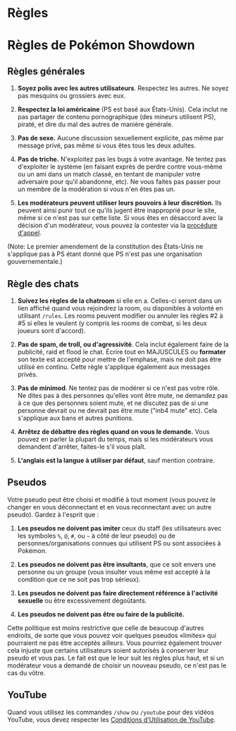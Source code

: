 # Règles

# Règles de Pokémon Showdown

## Règles générales

1. **Soyez polis avec les autres utilisateurs**. Respectez les autres. Ne soyez pas mesquins ou grossiers avec eux.

2. **Respectez la loi américaine** (PS est basé aux États-Unis). Cela inclut ne pas partager de contenu pornographique (des mineurs utilisent PS), piraté, et dire du mal des autres de manière générale.

3. **Pas de sexe.** Aucune discussion sexuellement explicite, pas même par message privé, pas même si vous êtes tous les deux adultes.

4. **Pas de triche.** N'exploitez pas les bugs à votre avantage. Ne tentez pas d'exploiter le système (en faisant exprès de perdre contre vous-même ou un ami dans un match classé, en tentant de manipuler votre adversaire pour qu'il abandonne, etc). Ne vous faites pas passer pour un membre de la modération si vous n'en êtes pas un.

5. **Les modérateurs peuvent utiliser leurs pouvoirs à leur discrétion.** Ils peuvent ainsi punir tout ce qu'ils jugent être inapproprié pour le site, même si ce n'est pas sur cette liste. Si vous êtes en désaccord avec la décision d'un modérateur, vous pouvez la contester via la [procédure d'appel](https://play.pokemonshowdown.com/view-help-request--appeal).

(Note: Le premier amendement de la constitution des États-Unis ne s'applique pas à PS étant donné que PS n'est pas une organisation gouvernementale.)

## Règle des chats

1. **Suivez les règles de la chatroom** si elle en a. Celles-ci seront dans un lien affiché quand vous rejoindrez la room, ou disponibles à volonté en utilisant `/rules`. Les rooms peuvent modifier ou annuler les règles #2 à #5 si elles le veulent (y compris les rooms de combat, si les deux joueurs sont d'accord).

2. **Pas de spam, de troll, ou d'agressivité**. Cela inclut également faire de la publicité, raid et flood le chat. Écrire tout en MAJUSCULES ou __formater__ son texte est accepté pour mettre de l'emphase, mais ne doit pas être utilisé en continu. Cette règle s'applique également aux messages privés.

3. **Pas de minimod**. Ne tentez pas de modérer si ce n'est pas votre rôle. Ne dites pas à des personnes qu'elles vont être mute, ne demandez pas à ce que des personnes soient mute, et ne discutez pas de si une personne devrait ou ne devrait pas être mute ("inb4 mute" etc). Cela s'applique aux bans et autres punitions.

4. **Arrêtez de débattre des règles quand on vous le demande.** Vous pouvez en parler la plupart du temps, mais si les modérateurs vous demandent d'arrêter, faites-le s'il vous plaît.

5. **L'anglais est la langue à utiliser par défaut**, sauf mention contraire.

## Pseudos

Votre pseudo peut être choisi et modifié à tout moment (vous pouvez le changer en vous déconnectant et en vous reconnectant avec un autre pseudo). Gardez à l'esprit que :

1. **Les pseudos ne doivent pas imiter** ceux du staff (les utilisateurs avec les symboles `%`, `@`, `#`, ou `~` à côté de leur pseudo) ou de personnes/organisations connues qui utilisent PS ou sont associées à Pokémon.

2. **Les pseudos ne doivent pas être insultants**, que ce soit envers une personne ou un groupe (vous insulter vous même est accepté à la condition que ce ne soit pas trop sérieux).

3. **Les pseudos ne doivent pas faire directement référence à l'activité sexuelle** ou être excessivement dégoûtants.

4. **Les pseudos ne doivent pas être ou faire de la publicité.**

Cette politique est moins restrictive que celle de beaucoup d'autres endroits, de sorte que vous pouvez voir quelques pseudos «limites» qui pourraient ne pas être acceptés ailleurs. Vous pourriez également trouver cela injuste que certains utilisateurs soient autorisés à conserver leur pseudo et vous pas. Le fait est que le leur suit les règles plus haut, et si un modérateur vous a demandé de choisir un nouveau pseudo, ce n'est pas le cas du vôtre.

## YouTube

Quand vous utilisez les commandes `/show` ou `/youtube` pour des vidéos YouTube, vous devez respecter les [Conditions d’Utilisation de YouTube](https://www.youtube.com/static?gl=IT&template=terms&hl=fr).
